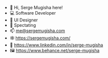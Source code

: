- 👋 Hi, Serge Mugisha here!
- 💻 Software Developer
- 🎨 UI Designer
- 👀 Spectating
- 📫 me@sergemugisha.com
- 🕸️ https://sergemugisha.com/
- 🔗 https://www.linkedin.com/in/serge-mugisha
- 🖼️ https://www.behance.net/serge-mugisha

